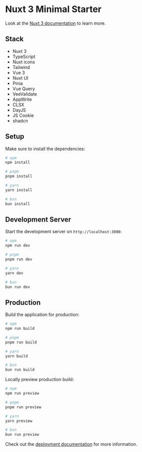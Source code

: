# Nuxt 3 Minimal Starter

Look at the [Nuxt 3 documentation](https://nuxt.com/docs/getting-started/introduction) to learn more.

## Stack
- Nuxt 3
- TypeScript
- Nuxt icons
- Tailwind
- Vue 3
- Nuxt UI
- Pinia
- Vue Query
- VeeValidate
- AppWrite
- CLSX
- DayJS
- JS Cookie
- shadcn


## Setup

Make sure to install the dependencies:

```bash
# npm
npm install

# pnpm
pnpm install

# yarn
yarn install

# bun
bun install
```

## Development Server

Start the development server on `http://localhost:3000`:

```bash
# npm
npm run dev

# pnpm
pnpm run dev

# yarn
yarn dev

# bun
bun run dev
```

## Production

Build the application for production:

```bash
# npm
npm run build

# pnpm
pnpm run build

# yarn
yarn build

# bun
bun run build
```

Locally preview production build:

```bash
# npm
npm run preview

# pnpm
pnpm run preview

# yarn
yarn preview

# bun
bun run preview
```

Check out the [deployment documentation](https://nuxt.com/docs/getting-started/deployment) for more information.
